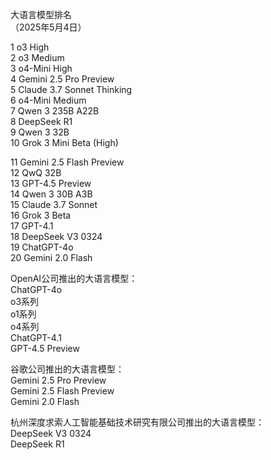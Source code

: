 大语言模型排名  
（2025年5月4日）  

1  o3 High  
2  o3 Medium  
3  o4-Mini High  
4  Gemini 2.5 Pro Preview  
5  Claude 3.7 Sonnet Thinking  
6  o4-Mini Medium  
7  Qwen 3 235B A22B  
8  DeepSeek R1  
9  Qwen 3 32B  
10 Grok 3 Mini Beta (High)

11 Gemini 2.5 Flash Preview  
12 QwQ 32B  
13 GPT-4.5 Preview  
14 Qwen 3 30B A3B  
15 Claude 3.7 Sonnet  
16 Grok 3 Beta  
17 GPT-4.1  
18 DeepSeek V3 0324  
19 ChatGPT-4o  
20 Gemini 2.0 Flash


OpenAI公司推出的大语言模型：  
ChatGPT-4o  
o3系列  
o1系列  
o4系列  
ChatGPT-4.1  
GPT-4.5 Preview


谷歌公司推出的大语言模型：  
Gemini 2.5 Pro Preview  
Gemini 2.5 Flash Preview  
Gemini 2.0 Flash


杭州深度求索人工智能基础技术研究有限公司推出的大语言模型：  
DeepSeek V3 0324  
DeepSeek R1  



